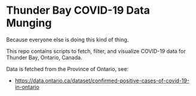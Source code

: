 Thunder Bay COVID-19 Data Munging
=================================
Because everyone else is doing this kind of thing.

This repo contains scripts to fetch, filter, and visualize COVID-19 data
for Thunder Bay, Ontario, Canada.

Data is fetched from the Province of Ontario, see:
  - https://data.ontario.ca/dataset/confirmed-positive-cases-of-covid-19-in-ontario